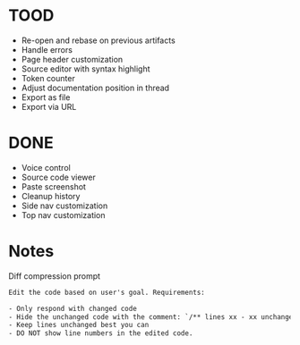 # TOOD

- Re-open and rebase on previous artifacts
- Handle errors
- Page header customization
- Source editor with syntax highlight
- Token counter
- Adjust documentation position in thread
- Export as file
- Export via URL

# DONE

- Voice control
- Source code viewer
- Paste screenshot
- Cleanup history
- Side nav customization
- Top nav customization

# Notes

Diff compression prompt

```txt
Edit the code based on user's goal. Requirements:

- Only respond with changed code
- Hide the unchanged code with the comment: `/** lines xx - xx unchanged */`
- Keep lines unchanged best you can
- DO NOT show line numbers in the edited code.
```
